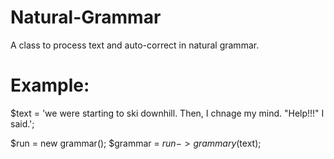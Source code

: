 # Natural-Grammar

A class to process text and auto-correct in natural grammar.

# Example:

  $text = 'we were starting to ski downhill. Then, I chnage my mind. "Help!!!" I said.';
  
  $run 		 = new grammar();
	$grammar = $run->grammary($text);
